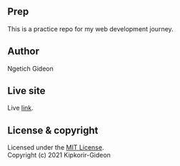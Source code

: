 ## Prep
This is a practice repo for my web development journey.

## Author
Ngetich Gideon

## Live site
Live [link](https://kipkorir-gideon.github.io/Prep/).

## License & copyright
Licensed under the [MIT License](LICENSE).<br />
Copyright (c) 2021 Kipkorir-Gideon
